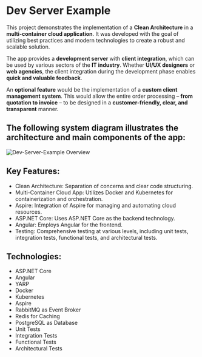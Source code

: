 # Dev Server Example

This project demonstrates the implementation of a **Clean Architecture** in a **multi-container cloud application**. It was developed with the goal of utilizing best practices and modern technologies to create a robust and scalable solution. 

The app provides a **development server** with **client integration**, which can be used by various sectors of the **IT industry**. Whether **UI/UX designers** or **web agencies**, the client integration during the development phase enables **quick and valuable feedback**.

An **optional feature** would be the implementation of a **custom client management system**. This would allow the entire order processing – **from quotation to invoice** – to be designed in a **customer-friendly, clear, and transparent** manner. 

## The following system diagram illustrates the architecture and main components of the app:

![Dev-Server-Example Overview](images/dev-server-example.drawio__v2.svg)

## Key Features:

- Clean Architecture: Separation of concerns and clear code structuring.
- Multi-Container Cloud App: Utilizes Docker and Kubernetes for containerization and orchestration.
- Aspire: Integration of Aspire for managing and automating cloud resources.
- ASP.NET Core: Uses ASP.NET Core as the backend technology.
- Angular: Employs Angular for the frontend.
- Testing: Comprehensive testing at various levels, including unit tests, integration tests, functional tests, and architectural tests.

## Technologies:

- ASP.NET Core
- Angular
- YARP
- Docker
- Kubernetes
- Aspire
- RabbitMQ as Event Broker
- Redis for Caching
- PostgreSQL as Database
- Unit Tests
- Integration Tests
- Functional Tests
- Architectural Tests
